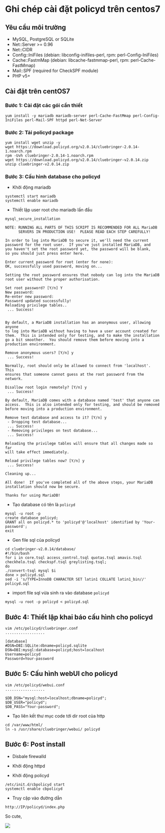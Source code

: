 # Ghi chép cài đặt policyd trên centos7

## Yêu cầu môi trường

- MySQL, PostgreSQL or SQLite
- Net::Server >= 0.96
- Net::CIDR
- Config::IniFiles (debian: libconfig-inifiles-perl, rpm: perl-Config-IniFiles)
- Cache::FastmMap (debian: libcache-fastmmap-perl, rpm: perl-Cache-FastMmap)
- Mail::SPF (required for CheckSPF module)
- PHP v5+

## Cài đặt trên centOS7

### Bước 1: Cài đặt các gói cần thiết

```
yum install -y mariadb mariadb-server perl-Cache-FastMmap perl-Config-IniFiles perl-Mail-SPF httpd perl-Net-Server
```

### Bước 2: Tải policyd package 

```
yum install wget unzip -y
wget https://download.policyd.org/v2.0.14/cluebringer-2.0.14-1.noarch.rpm
rpm -Uvh cluebringer-2.0.14-1.noarch.rpm
wget https://download.policyd.org/v2.0.14/cluebringer-v2.0.14.zip
unzip cluebringer-v2.0.14.zip
```

### Bước 3: Cấu hình database cho policyd

- Khởi động mariadb 

```
systemctl start mariadb
systemctl enable mariadb
```

- Thiết lập user root cho mariadb lần đầu 

```
mysql_secure_installation

NOTE: RUNNING ALL PARTS OF THIS SCRIPT IS RECOMMENDED FOR ALL MariaDB
      SERVERS IN PRODUCTION USE!  PLEASE READ EACH STEP CAREFULLY!

In order to log into MariaDB to secure it, we'll need the current
password for the root user.  If you've just installed MariaDB, and
you haven't set the root password yet, the password will be blank,
so you should just press enter here.

Enter current password for root (enter for none): 
OK, successfully used password, moving on...

Setting the root password ensures that nobody can log into the MariaDB
root user without the proper authorisation.

Set root password? [Y/n] Y
New password: 
Re-enter new password: 
Password updated successfully!
Reloading privilege tables..
 ... Success!


By default, a MariaDB installation has an anonymous user, allowing anyone
to log into MariaDB without having to have a user account created for
them.  This is intended only for testing, and to make the installation
go a bit smoother.  You should remove them before moving into a
production environment.

Remove anonymous users? [Y/n] y
 ... Success!

Normally, root should only be allowed to connect from 'localhost'.  This
ensures that someone cannot guess at the root password from the network.

Disallow root login remotely? [Y/n] y
 ... Success!

By default, MariaDB comes with a database named 'test' that anyone can
access.  This is also intended only for testing, and should be removed
before moving into a production environment.

Remove test database and access to it? [Y/n] y
 - Dropping test database...
 ... Success!
 - Removing privileges on test database...
 ... Success!

Reloading the privilege tables will ensure that all changes made so far
will take effect immediately.

Reload privilege tables now? [Y/n] y
 ... Success!

Cleaning up...

All done!  If you've completed all of the above steps, your MariaDB
installation should now be secure.

Thanks for using MariaDB!
```

- Tạo database có tên là `policyd`

```
mysql -u root -p
create database policyd;
GRANT all on policyd.* to 'policyd'@'localhost' identified by 'Your-password';
exit
```

- Gen file sql của policyd 

```
cd cluebringer-v2.0.14/database/
#!/bin/bash
for i in core.tsql access_control.tsql quotas.tsql amavis.tsql checkhelo.tsql checkspf.tsql greylisting.tsql;
do
./convert-tsql mysql $i
done > policyd.sql
sed -i 's/TYPE=InnoDB CHARACTER SET latin1 COLLATE latin1_bin//' policyd.sql
```

- import file sql vừa sinh ra vào database `policyd`

```
mysql -u root -p policyd < policyd.sql
```

## Bước 4: Thiết lập khai báo cấu hình cho policyd

```
vim /etc/policyd/cluebringer.conf
..................

[database]
#DSN=DBI:SQLite:dbname=policyd.sqlite
DSN=DBI:mysql:database=policyd;host=localhost
Username=policyd
Password=Your-password
```

## Bước 5: Cấu hình webUI cho policyd

```
vim /etc/policyd/webui.conf
..................

$DB_DSN="mysql:host=localhost;dbname=policyd";
$DB_USER="policyd";
$DB_PASS="Your-password";
```

- Tạo liên kết thư mục code tới dir root của http

```
cd /var/www/html/
ln -s /usr/share/cluebringer/webui/ policyd
```

## Bước 6: Post install 


- Disbale firewalld

- Khởi động httpd

- Khởi động policyd 

```
/etc/init.d/cbpolicyd start
systemctl enable cbpolicyd
```

- Truy cập vào đường dẫn 

```
http://IP/policyd/index.php
```

So cute,


<img src="https://i.imgur.com/7SLEQLW.png">
